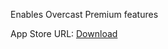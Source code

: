 Enables Overcast Premium features

App Store URL: [Download](https://apps.apple.com/app/overcast/id888422857)